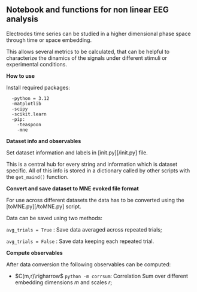 ## **Notebook and functions for non linear EEG analysis**

Electrodes time series can be studied in a higher dimensional phase space through time or space embedding.

This allows several metrics to be calculated, that can be helpful to characterize the dinamics of the signals under different stimuli or experimental conditions.

**How to use**

Install required packages:
```
  -python = 3.12
  -matplotlib
  -scipy
  -scikit.learn
  -pip:
    -teaspoon
    -mne
```

**Dataset info and observables**

Set dataset information and labels in [init.py][/init.py] file.

This is a central hub for every string and information which is dataset specific. All of this info is stored in a dictionary called by other scripts with the ```get_maind()``` function.

**Convert and save dataset to MNE evoked file format**

For use across different datasets the data has to be converted using the [toMNE.py][/toMNE.py] script.

Data can be saved using two methods:

```avg_trials = True``` : Save data averaged across repeated trials;

```avg_trials = False``` : Save data keeping each repeated trial.

**Compute observables**

After data conversion the following observables can  be computed:

*  $C(m,r)\righarrow$ ```python -m corrsum```: Correlation Sum over different embedding dimensions $m$ and scales $r$;


